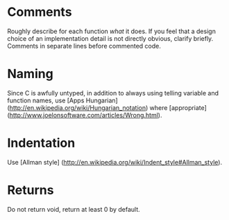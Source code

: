Comments
========

Roughly describe for each function *what* it does. If you feel that a design choice of an implementation detail is not directly obvious, clarify briefly. Comments in separate lines before commented code.

Naming
======
Since C is awfully untyped, in addition to always using telling variable and function names, use [Apps Hungarian] (http://en.wikipedia.org/wiki/Hungarian_notation) where [appropriate] (http://www.joelonsoftware.com/articles/Wrong.html).

Indentation
===========
Use [Allman style] (http://en.wikipedia.org/wiki/Indent_style#Allman_style).

Returns
=======
Do not return void, return at least 0 by default.

